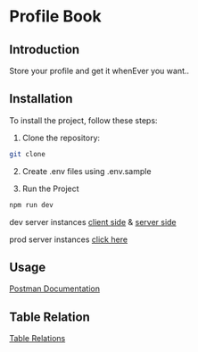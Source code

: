 # Profile Book

## Introduction

Store your profile and get it whenEver you want..

## Installation

To install the project, follow these steps:

1. Clone the repository:

```bash
git clone
```

2. Create .env files using .env.sample

3. Run the Project

```bash
npm run dev
```

dev server instances
[client side](http://localhost:3000) &
[server side](http://localhost:8000)

prod server instances
[click here](https://profilebook.onrender.com/profile)

## Usage

[Postman Documentation](https://documenter.getpostman.com/view/27265804/2sA3JT3doh)

## Table Relation

[Table Relations](https://dbdiagram.io/d/profile-book-662a4b0c03593b6b61f4819f)
